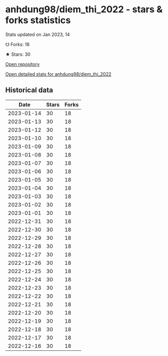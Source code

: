 # anhdung98/diem_thi_2022 - stars & forks statistics

Stats updated on Jan 2023, 14

☋ Forks: 18

★ Stars: 30

[Open repository](https://github.com/anhdung98/diem_thi_2022)

[Open detailed stats for anhdung98/diem_thi_2022](https://reviewgithub.com/rep/anhdung98/diem_thi_2022)

## Historical data
| Date | Stars | Forks |
|------|-------|-------|
| 2023-01-14 | 30 | 18 | 
| 2023-01-13 | 30 | 18 | 
| 2023-01-12 | 30 | 18 | 
| 2023-01-10 | 30 | 18 | 
| 2023-01-09 | 30 | 18 | 
| 2023-01-08 | 30 | 18 | 
| 2023-01-07 | 30 | 18 | 
| 2023-01-06 | 30 | 18 | 
| 2023-01-05 | 30 | 18 | 
| 2023-01-04 | 30 | 18 | 
| 2023-01-03 | 30 | 18 | 
| 2023-01-02 | 30 | 18 | 
| 2023-01-01 | 30 | 18 | 
| 2022-12-31 | 30 | 18 | 
| 2022-12-30 | 30 | 18 | 
| 2022-12-29 | 30 | 18 | 
| 2022-12-28 | 30 | 18 | 
| 2022-12-27 | 30 | 18 | 
| 2022-12-26 | 30 | 18 | 
| 2022-12-25 | 30 | 18 | 
| 2022-12-24 | 30 | 18 | 
| 2022-12-23 | 30 | 18 | 
| 2022-12-22 | 30 | 18 | 
| 2022-12-21 | 30 | 18 | 
| 2022-12-20 | 30 | 18 | 
| 2022-12-19 | 30 | 18 | 
| 2022-12-18 | 30 | 18 | 
| 2022-12-17 | 30 | 18 | 
| 2022-12-16 | 30 | 18 | 

